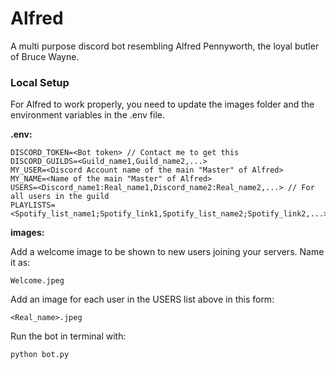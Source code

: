 # Alfred

A multi purpose discord bot resembling Alfred Pennyworth, the loyal butler of Bruce Wayne.


### Local Setup

For Alfred to work properly, you need to update the images folder and the environment variables in the .env file.

**.env:**

	DISCORD_TOKEN=<Bot token> // Contact me to get this
	DISCORD_GUILDS=<Guild_name1,Guild_name2,...>
	MY_USER=<Discord Account name of the main "Master" of Alfred>
	MY_NAME=<Name of the main "Master" of Alfred>
	USERS=<Discord_name1:Real_name1,Discord_name2:Real_name2,...> // For all users in the guild
	PLAYLISTS=<Spotify_list_name1;Spotify_link1,Spotify_list_name2;Spotify_link2,...>

**images:** 

Add a welcome image to be shown to new users joining your servers. Name it as:

	Welcome.jpeg

Add an image for each user in the USERS list above in this form: 
	
	<Real_name>.jpeg

Run the bot in terminal with:

	python bot.py
